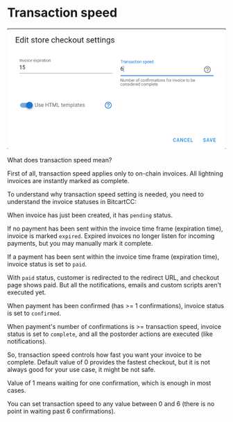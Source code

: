 # Transaction speed

![Transaction speed](../.gitbook/assets/transaction_speed.png)

What does transaction speed mean?

First of all, transaction speed applies only to on-chain invoices. All lightning invoices are instantly marked as complete.

To understand why transaction speed setting is needed, you need to understand the invoice statuses in BitcartCC:

When invoice has just been created, it has `pending` status.

If no payment has been sent within the invoice time frame \(expiration time\), invoice is marked `expired`. Expired invoices no longer listen for incoming payments, but you may manually mark it complete.

If a payment has been sent within the invoice time frame \(expiration time\), invoice status is set to `paid`.

With `paid` status, customer is redirected to the redirect URL, and checkout page shows paid. But all the notifications, emails and custom scripts aren't executed yet.

When payment has been confirmed \(has &gt;= 1 confirmations\), invoice status is set to `confirmed`.

When payment's number of confirmations is &gt;= transaction speed, invoice status is set to `complete`, and all the postorder actions are executed \(like notifications\).

So, transaction speed controls how fast you want your invoice to be complete. Default value of 0 provides the fastest checkout, but it is not always good for your use case, it might be not safe. 

Value of 1 means waiting for one confirmation, which is enough in most cases.

You can set transaction speed to any value between 0 and 6 \(there is no point in waiting past 6 confirmations\).



